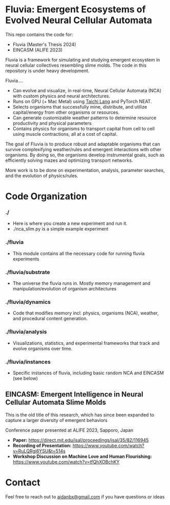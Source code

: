 # Fluvia: Emergent Ecosystems of Evolved Neural Cellular Automata


This repo contains the code for:
- Fluvia (Master's Thesis 2024)
- EINCASM (ALIFE 2023)


Fluvia is a framework for simulating and studying emergent ecosystem in neural cellular collectives resembling slime molds. The code in this repository is under heavy development.

Fluvia....
- Can evolve and visualize, in real-time, Neural Cellular Automata (NCA) with custom physics and neural architectures.
- Runs on GPU (+ Mac Metal) using [Taichi Lang](https://docs.taichi-lang.org/) and PyTorch NEAT.
- Selects organisms that successfully mine, distribute, and utilize capital/energy from other organisms or resources.
- Can generate customizable weather patterns to determine resource productivity and physical parameters
- Contains physics for organisms to transport capital from cell to cell using muscle contractions, all at a cost of capital.   

The goal of Fluvia is to produce robust and adaptable organisms that can survive complexifying weather/rules and emergent interactions with other organisms. By doing so, the organisms develop instrumental goals, such as efficiently solving mazes and optimizing transport networks.

More work is to be done on experimentation, analysis, parameter searches, and the evolution of physics/rules.

# Code Organization
### ./
- Here is where you create a new experiment and run it. 
- ./nca_slim.py is a simple example experiment
### ./fluvia
- This module contains all the necessary code for running fluvia experiments
### ./fluvia/substrate
- The universe the fluvia runs in. Mostly memory management and manipulation/evolution of organism architectures
### ./fluvia/dynamics
- Code that modifies memory incl. physics, organisms (NCA), weather, and procedural content generation.
### ./fluvia/analysis
- Visualizations, statistics, and experimental frameworks that track and evolve organisms over time.
### ./fluvia/instances
- Specific instances of fluvia, including basic random NCA and EINCASM (see below)

## EINCASM: Emergent Intelligence in Neural Cellular Automata Slime Molds

This is the old title of this research, which has since been expanded to capture a larger diversity of emergent behaviors

Conference paper presented at ALIFE 2023, Sapporo, Japan
- **Paper:** https://direct.mit.edu/isal/proceedings/isal/35/82/116945
- **Recording of Presentation:** https://www.youtube.com/watch?v=RuLQRgi6YSU&t=514s
- **Workshop Discussion on Machine Love and Human Flourishing:** https://www.youtube.com/watch?v=tfQhXOBchKY

# Contact

Feel free to reach out to aidanbx@gmail.com if you have questions or ideas